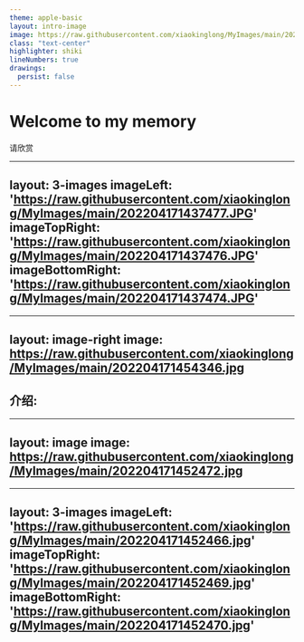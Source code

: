```yaml
---
theme: apple-basic
layout: intro-image
image: https://raw.githubusercontent.com/xiaokinglong/MyImages/main/202204171437474.JPG
class: "text-center"
highlighter: shiki
lineNumbers: true
drawings:
  persist: false
---
```


# Welcome to my memory

<div class="pt-12">
  <span @click="$slidev.nav.next" class="px-1 py-1 rounded cursor-pointer" hover="bg-white bg-opacity-10">
   请欣赏 <carbon:arrow-right class="inline"/>
  </span>
</div>

---
layout: 3-images
imageLeft: 'https://raw.githubusercontent.com/xiaokinglong/MyImages/main/202204171437477.JPG'
imageTopRight: 'https://raw.githubusercontent.com/xiaokinglong/MyImages/main/202204171437476.JPG'
imageBottomRight: 'https://raw.githubusercontent.com/xiaokinglong/MyImages/main/202204171437474.JPG'
---




---
layout: image-right
image: https://raw.githubusercontent.com/xiaokinglong/MyImages/main/202204171454346.jpg
---
## 介绍:

---
layout: image
image: https://raw.githubusercontent.com/xiaokinglong/MyImages/main/202204171452472.jpg
---


---
layout: 3-images
imageLeft: 'https://raw.githubusercontent.com/xiaokinglong/MyImages/main/202204171452466.jpg'
imageTopRight: 'https://raw.githubusercontent.com/xiaokinglong/MyImages/main/202204171452469.jpg'
imageBottomRight: 'https://raw.githubusercontent.com/xiaokinglong/MyImages/main/202204171452470.jpg'
---